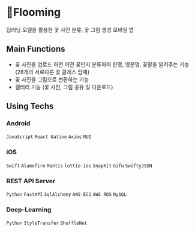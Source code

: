 # 🥀Flooming
딥러닝 모델을 활용한 꽃 사진 분류, 꽃 그림 생성 모바일 앱

## Main Functions
- 꽃 사진을 업로드 하면 어떤 꽃인지 분류하여 한명, 영문명, 꽃말을 알려주는 기능 (28개의 서로다른 꽃 클래스 탑재)
- 꽃 사진을 그림으로 변환하는 기능
- 갤러리 기능 (꽃 사진, 그림 공유 및 다운로드)

## Using Techs
### Android
```JavaScript``` ```React Native``` ```Axios``` ```MUI```


### iOS
```Swift``` ```Alamofire``` ```Mantis``` ```lottie-ios``` ```SnapKit``` ```Gifu``` ```SwiftyJSON```

### REST API Server
```Python``` ```FastAPI``` ```SqlAlchemy``` ```AWS EC2``` ```AWS RDS``` ```MySQL```

### Deep-Learning
```Python``` ```StyleTransfer``` ```ShuffleNet```
